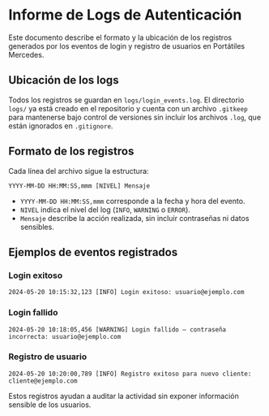 # Informe de Logs de Autenticación

Este documento describe el formato y la ubicación de los registros generados por los eventos de login y registro de usuarios en Portátiles Mercedes.

## Ubicación de los logs

Todos los registros se guardan en `logs/login_events.log`. El directorio `logs/` ya está creado en el repositorio y cuenta con un archivo `.gitkeep` para mantenerse bajo control de versiones sin incluir los archivos `.log`, que están ignorados en `.gitignore`.

## Formato de los registros

Cada línea del archivo sigue la estructura:

```
YYYY-MM-DD HH:MM:SS,mmm [NIVEL] Mensaje
```

- `YYYY-MM-DD HH:MM:SS,mmm` corresponde a la fecha y hora del evento.
- `NIVEL` indica el nivel del log (`INFO`, `WARNING` o `ERROR`).
- `Mensaje` describe la acción realizada, sin incluir contraseñas ni datos sensibles.

## Ejemplos de eventos registrados

### Login exitoso
```
2024-05-20 10:15:32,123 [INFO] Login exitoso: usuario@ejemplo.com
```

### Login fallido
```
2024-05-20 10:18:05,456 [WARNING] Login fallido – contraseña incorrecta: usuario@ejemplo.com
```

### Registro de usuario
```
2024-05-20 10:20:00,789 [INFO] Registro exitoso para nuevo cliente: cliente@ejemplo.com
```

Estos registros ayudan a auditar la actividad sin exponer información sensible de los usuarios.
